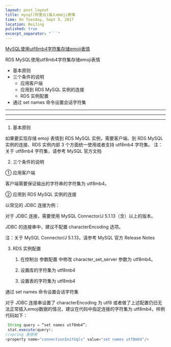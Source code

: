 ```yaml
---
layout: post_layout
title: mysql(阿里云)插入emoji表情
time: On Tuesday, Sept 5, 2017
location: BeiJing
pulished: true
excerpt_separator: "```"
---
```



<a href="https://help.aliyun.com/knowledge_detail/41702.html#RDS">MySQL使用utf8mb4字符集存储emoji表情</a>

RDS MySQL使用utf8mb4字符集存储emoji表情

-  基本原则
-  三个条件的说明
    - 应用客户端
    - 应用到 RDS MySQL 实例的连接
    - RDS 实例配置
-  通过 set names 命令设置会话字符集

---
***
___
1. 基本原则

如果要实现存储 emoji 表情到 RDS MySQL 实例，需要客户端、到 RDS MySQL 实例的连接、RDS 实例内部 3 个方面统一使用或者支持 utf8mb4 字符集。
注：关于 utf8mb4 字符集，请参考 MySQL 官方文档

2. 三个条件的说明

① 应用客户端

客户端需要保证输出的字符串的字符集为 utf8mb4。

② 应用到 RDS MySQL 实例的连接

以常见的 JDBC 连接为例：

对于 JDBC 连接，需要使用 MySQL Connector/J 5.1.13（含）以上的版本。

JDBC 的连接串中，建议不配置 characterEncoding 选项。

注：关于 MySQL Connector/J 5.1.13，请参考 MySQL 官方 Release Notes

3. RDS 实例配置

    1. 在控制台  参数配置 中修改 character_set_server 参数为 utf8mb4。

    2. 设置库的字符集为 utf8mb4

    3. 设置表的字符集为 utf8mb4

 通过 set names 命令设置会话字符集

对于 JDBC 连接串设置了 characterEncoding 为 utf8 或者做了上述配置仍旧无法正常插入emoji数据的情况，建议在代码中指定连接的字符集为 utf8mb4，样例代码如下：
```java
 String query = “set names utf8mb4”;
 stat.execute(query);
//spring 里使用
<property name="connectionInitSqls" value="set names utf8mb4"/>
```